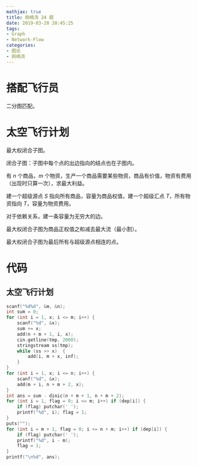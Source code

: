 ```yaml
---
mathjax: true
title: 网络流 24 题
date: 2019-03-20 20:45:25
tags:
- Graph
- Network-Flow
categories:
- 图论
- 网络流
---
```


# 搭配飞行员

二分图匹配。

# 太空飞行计划

最大权闭合子图。

闭合子图：子图中每个点的出边指向的结点也在子图内。

有 $n$ 个商品，$m$ 个物资，生产一个商品需要某些物资，商品有价值，物资有费用（出现时只算一次），求最大利益。

建一个超级源点 $S$ 指向所有商品，容量为商品权值，建一个超级汇点 $T$，所有物资指向 $T$，容量为物资费用。

对于依赖关系，建一条容量为无穷大的边。

最大权闭合子图为商品正权值之和减去最大流（最小割）。

最大权闭合子图为最后所有与超级源点相连的点。

<!--more-->

# 代码

## 太空飞行计划

```c++
scanf("%d%d", &m, &n);
int sum = 0;
for (int i = 1, x; i <= m; i++) {
    scanf("%d", &x);
    sum += x;
    add(n + m + 1, i, x);
    cin.getline(tmp, 2000);
    stringstream ss(tmp);
    while (ss >> x)  {
        add(i, m + x, inf);
    }
}
for (int i = 1, x; i <= n; i++) {
    scanf("%d", &x);
    add(m + i, n + m + 2, x);
}
int ans = sum - dinic(n + m + 1, n + m + 2);
for (int i = 1, flag = 0; i <= m; i++) if (dep[i]) {
    if (flag) putchar(' ');
    printf("%d", i); flag = 1;
}
puts("");
for (int i = m + 1, flag = 0; i <= n + m; i++) if (dep[i]) {
    if (flag) putchar(' ');
    printf("%d", i - m);
    flag = 1;
}
printf("\n%d", ans);
```